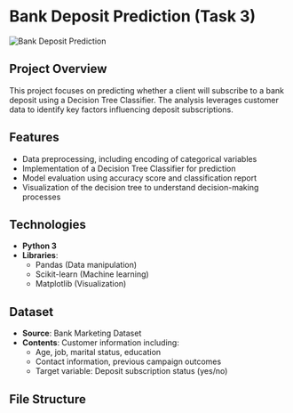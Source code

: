 # Bank Deposit Prediction (Task 3)

![Bank Deposit Prediction](https://placehold.co/800x400?text=Bank+Deposit+Prediction)

## Project Overview
This project focuses on predicting whether a client will subscribe to a bank deposit using a Decision Tree Classifier. The analysis leverages customer data to identify key factors influencing deposit subscriptions.

## Features
- Data preprocessing, including encoding of categorical variables
- Implementation of a Decision Tree Classifier for prediction
- Model evaluation using accuracy score and classification report
- Visualization of the decision tree to understand decision-making processes

## Technologies
- **Python 3**
- **Libraries**:
  - Pandas (Data manipulation)
  - Scikit-learn (Machine learning)
  - Matplotlib (Visualization)

## Dataset
- **Source**: Bank Marketing Dataset
- **Contents**: Customer information including:
  - Age, job, marital status, education
  - Contact information, previous campaign outcomes
  - Target variable: Deposit subscription status (yes/no)

## File Structure
